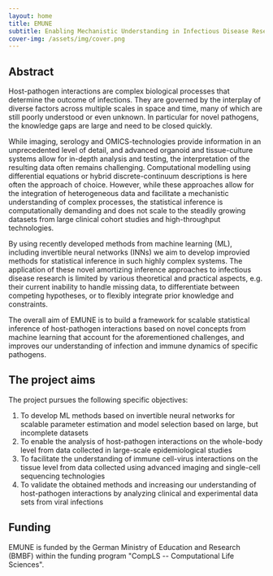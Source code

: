 ```yaml
---
layout: home
title: EMUNE
subtitle: Enabling Mechanistic Understanding in Infectious Disease Research using Invertible Neural Networks
cover-img: /assets/img/cover.png
---
```


## Abstract

Host-pathogen interactions are complex biological processes that determine the outcome of infections. They are governed by the interplay of diverse factors across multiple scales in space and time, many of which are still poorly understood or even unknown. In particular for novel pathogens, the knowledge gaps are large and need to be closed quickly.

While imaging, serology and OMICS-technologies provide information in an unprecedented level of detail, and advanced organoid and tissue-culture systems allow for in-depth analysis and testing, the interpretation of the resulting data often remains challenging. Computational modelling using differential equations or hybrid discrete-continuum descriptions is here often the approach of choice. However, while these approaches allow for the integration of heterogeneous data and facilitate a mechanistic understanding of complex processes, the statistical inference is computationally demanding and does not scale to the steadily growing datasets from large clinical cohort studies and high-throughput technologies.

By using recently developed methods from machine learning (ML), including invertible neural networks (INNs) we aim to develop improvied methods for statistical inference in such highly complex systems. The application of these novel amortizing inference approaches to infectious disease research is limited by various theoretical and practical aspects, e.g. their current inability to handle missing data, to differentiate between competing hypotheses, or to flexibly integrate prior knowledge and constraints.

The overall aim of EMUNE is to build a framework for scalable statistical inference of host-pathogen interactions based on novel concepts from machine learning that account for the aforementioned challenges, and improves our understanding of infection and immune dynamics of specific pathogens.

## The project aims

The project pursues the following specific objectives:

1. To develop ML methods based on invertible neural networks for scalable parameter estimation and model selection based on large, but incomplete datasets 
2. To enable the analysis of host-pathogen interactions on the whole-body level from data collected in large-scale epidemiological studies 
3. To facilitate the understanding of immune cell-virus interactions on the tissue level from data collected using advanced imaging and single-cell sequencing technologies 
4. To validate the obtained methods and increasing our understanding of host-pathogen interactions by analyzing clinical and experimental data sets from viral infections 

## Funding

EMUNE is funded by the German Ministry of Education and Research (BMBF) within the funding program "CompLS -- Computational Life Sciences".